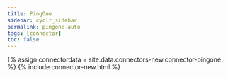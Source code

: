 ```yaml
---
title: PingOne
sidebar: cyclr_sidebar
permalink: pingone-auto
tags: [connector]
toc: false
---
```

{% assign connectordata = site.data.connectors-new.connector-pingone %}
{% include connector-new.html %}	